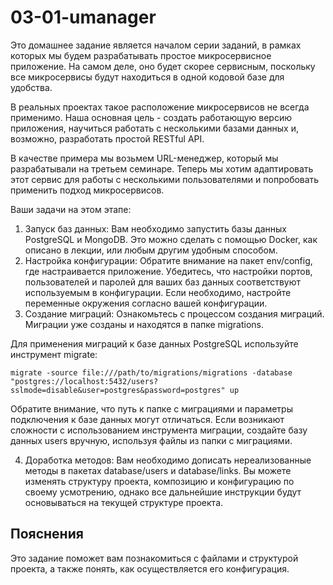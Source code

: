 # 03-01-umanager

Это домашнее задание является началом серии заданий, в рамках которых мы будем разрабатывать простое микросервисное приложение. На самом деле, оно будет скорее сервисным, поскольку все микросервисы будут находиться в одной кодовой базе для удобства. 

В реальных проектах такое расположение микросервисов не всегда применимо. Наша основная цель - создать работающую версию приложения, научиться работать с несколькими базами данных и, возможно, разработать простой RESTful API.

В качестве примера мы возьмем URL-менеджер, который мы разрабатывали на третьем семинаре. Теперь мы хотим адаптировать этот сервис для работы с несколькими пользователями и попробовать применить подход микросервисов.

Ваши задачи на этом этапе:

1. Запуск баз данных: Вам необходимо запустить базы данных PostgreSQL и MongoDB. Это можно сделать с помощью Docker, как описано в лекции, или любым другим удобным способом.
2. Настройка конфигурации: Обратите внимание на пакет env/config, где настраивается приложение. Убедитесь, что настройки портов, пользователей и паролей для ваших баз данных соответствуют используемым в конфигурации. Если необходимо, настройте переменные окружения согласно вашей конфигурации.
3. Создание миграций: Ознакомьтесь с процессом создания миграций. Миграции уже созданы и находятся в папке migrations. 

Для применения миграций к базе данных PostgreSQL используйте инструмент migrate:

```shell
migrate -source file:///path/to/migrations/migrations -database "postgres://localhost:5432/users?sslmode=disable&user=postgres&password=postgres" up
```

Обратите внимание, что путь к папке с миграциями и параметры подключения к базе данных могут отличаться. Если возникают сложности с использованием инструмента миграции, создайте базу данных users вручную, используя файлы из папки с миграциями.

4. Доработка методов: Вам необходимо дописать нереализованные методы в пакетах database/users и database/links. Вы можете изменять структуру проекта, композицию и конфигурацию по своему усмотрению, однако все дальнейшие инструкции будут основываться на текущей структуре проекта.

## Пояснения 
Это задание поможет вам познакомиться с файлами и структурой проекта, а также понять, как осуществляется его конфигурация. 
